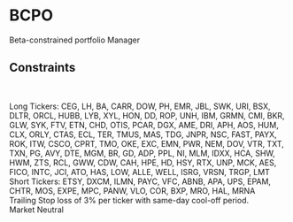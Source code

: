 # BCPO
Beta-constrained portfolio Manager

<H2>Constraints</H2>
<br>
<P>
Long Tickers:
CEG, LH, BA, CARR, DOW, PH, EMR, JBL, SWK, URI, BSX, DLTR, ORCL, HUBB, LYB, XYL, HON, DD, ROP, UNH, IBM, GRMN, CMI, BKR, GLW, SYK, FTV, ETN, CHD, OTIS, PCAR, DGX, AME, DRI, APH, AOS, HUM, CLX, ORLY, CTAS, ECL, TER, TMUS, MAS, TDG, JNPR, NSC, FAST, PAYX, ROK, ITW, CSCO, CPRT, TMO, OKE, EXC, EMN, PWR, NEM, DOV, VTR, TXT, TXN, PG, AVY, DTE, MGM, BR, GD, ADP, PPL, NI, MLM, IDXX, HCA, SHW, HWM, ZTS, RCL, GWW, CDW, CAH, HPE, HD, HSY, RTX, UNP, MCK, AES, FICO, INTC, JCI, ATO, HAS, LOW, ALLE, WELL, ISRG, VRSN, TRGP, LMT
<br>
Short Tickers:
ETSY, DXCM, ILMN, PAYC, VFC, ABNB, APA, UPS, EPAM, CHTR, MOS, EXPE, MPC, PANW, VLO, COR, BXP, MRO, HAL, MRNA
<br>
Trailing Stop loss of 3% per ticker with same-day cool-off period.
<br>
Market Neutral
</P>
